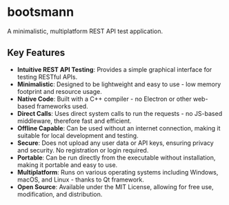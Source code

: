 # bootsmann
A minimalistic, multiplatform REST API test application.

## Key Features
- **Intuitive REST API Testing**: Provides a simple graphical interface for testing RESTful APIs.
- **Minimalistic**: Designed to be lightweight and easy to use - low memory footprint and resource usage.
- **Native Code**: Built with a C++ compiler - no Electron or other web-based frameworks used.
- **Direct Calls**: Uses direct system calls to run the requests - no JS-based middleware, therefore fast and efficient.
- **Offline Capable**: Can be used without an internet connection, making it suitable for local development and testing.
- **Secure**: Does not upload any user data or API keys, ensuring privacy and security. No registration or login required.
- **Portable**: Can be run directly from the executable without installation, making it portable and easy to use.
- **Multiplatform**: Runs on various operating systems including Windows, macOS, and Linux - thanks to Qt framework.
- **Open Source**: Available under the MIT License, allowing for free use, modification, and distribution.
